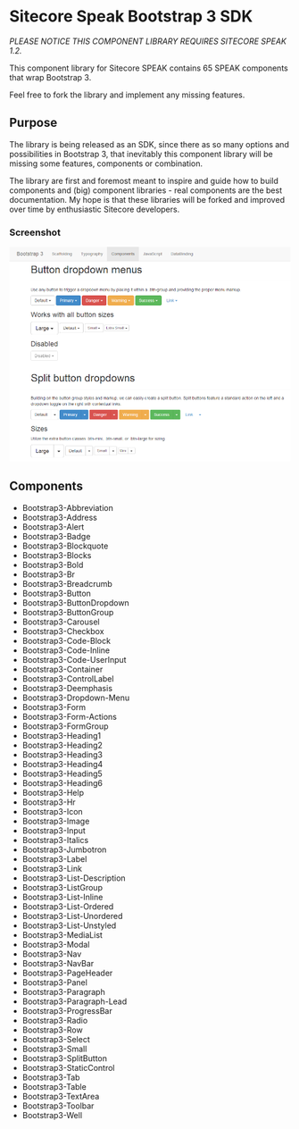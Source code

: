 Sitecore Speak Bootstrap 3 SDK
=============================

*PLEASE NOTICE THIS COMPONENT LIBRARY REQUIRES SITECORE SPEAK 1.2.*

This component library for Sitecore SPEAK contains 65 SPEAK components that wrap Bootstrap 3.

Feel free to fork the library and implement any missing features. 

## Purpose
The library is being released as an SDK, since there as so many options and possibilities in Bootstrap 3, that inevitably this component library will be missing some features, components or combination.

The library are first and foremost meant to inspire and guide how to build components and (big) component libraries - real components are the best documentation. My hope is that these libraries will be forked and improved over time by enthusiastic Sitecore developers.

### Screenshot
![Screenshot](https://raw.githubusercontent.com/JakobChristensen/Sitecore.Speak.Bootstrap3.SDK/master/Markdown/Image1.png "Sitecore SPEAK Bootstrap 3")

## Components

* Bootstrap3-Abbreviation
* Bootstrap3-Address
* Bootstrap3-Alert
* Bootstrap3-Badge
* Bootstrap3-Blockquote
* Bootstrap3-Blocks
* Bootstrap3-Bold
* Bootstrap3-Br
* Bootstrap3-Breadcrumb
* Bootstrap3-Button
* Bootstrap3-ButtonDropdown
* Bootstrap3-ButtonGroup
* Bootstrap3-Carousel
* Bootstrap3-Checkbox
* Bootstrap3-Code-Block
* Bootstrap3-Code-Inline
* Bootstrap3-Code-UserInput
* Bootstrap3-Container
* Bootstrap3-ControlLabel
* Bootstrap3-Deemphasis
* Bootstrap3-Dropdown-Menu
* Bootstrap3-Form
* Bootstrap3-Form-Actions
* Bootstrap3-FormGroup
* Bootstrap3-Heading1
* Bootstrap3-Heading2
* Bootstrap3-Heading3
* Bootstrap3-Heading4
* Bootstrap3-Heading5
* Bootstrap3-Heading6
* Bootstrap3-Help
* Bootstrap3-Hr
* Bootstrap3-Icon
* Bootstrap3-Image
* Bootstrap3-Input
* Bootstrap3-Italics
* Bootstrap3-Jumbotron
* Bootstrap3-Label
* Bootstrap3-Link
* Bootstrap3-List-Description
* Bootstrap3-ListGroup
* Bootstrap3-List-Inline
* Bootstrap3-List-Ordered
* Bootstrap3-List-Unordered
* Bootstrap3-List-Unstyled
* Bootstrap3-MediaList
* Bootstrap3-Modal
* Bootstrap3-Nav
* Bootstrap3-NavBar
* Bootstrap3-PageHeader
* Bootstrap3-Panel
* Bootstrap3-Paragraph
* Bootstrap3-Paragraph-Lead
* Bootstrap3-ProgressBar
* Bootstrap3-Radio
* Bootstrap3-Row
* Bootstrap3-Select
* Bootstrap3-Small
* Bootstrap3-SplitButton
* Bootstrap3-StaticControl
* Bootstrap3-Tab
* Bootstrap3-Table
* Bootstrap3-TextArea
* Bootstrap3-Toolbar
* Bootstrap3-Well

